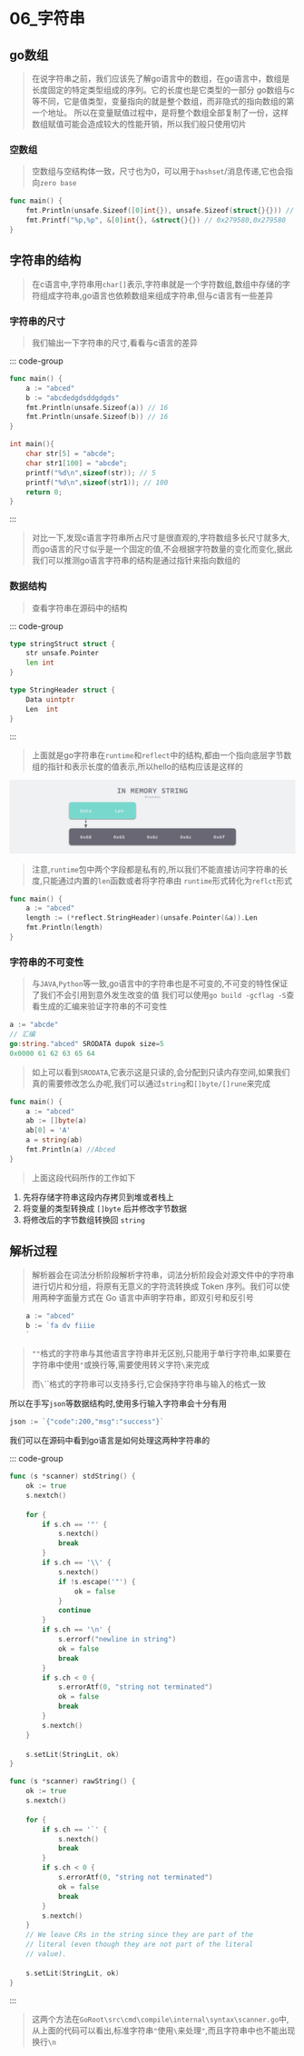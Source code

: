 # 06_字符串

## go数组

> 在说字符串之前，我们应该先了解go语言中的数组，在go语言中，数组是长度固定的特定类型组成的序列。它的长度也是它类型的一部分
> go数组与c等不同，它是值类型，变量指向的就是整个数组，而非隐式的指向数组的第一个地址。
> 所以在变量赋值过程中，是将整个数组全部复制了一份，这样数组赋值可能会造成较大的性能开销，所以我们般只使用切片

### 空数组

> 空数组与空结构体一致，尺寸也为0，可以用于`hashset`/消息传递,它也会指向`zero base`

```go
func main() {
    fmt.Println(unsafe.Sizeof([0]int{}), unsafe.Sizeof(struct{}{})) // 0 0
    fmt.Printf("%p,%p", &[0]int{}, &struct{}{}) // 0x279580,0x279580
}
```

## 字符串的结构

> 在c语言中,字符串用`char[]`表示,字符串就是一个字符数组,数组中存储的字符组成字符串,go语言也依赖数组来组成字符串,但与c语言有一些差异

### 字符串的尺寸

> 我们输出一下字符串的尺寸,看看与c语言的差异

::: code-group

```go
func main() {
    a := "abced"
    b := "abcdedgdsddgdgds"
    fmt.Println(unsafe.Sizeof(a)) // 16
    fmt.Println(unsafe.Sizeof(b)) // 16
}
```

```c
int main(){
    char str[5] = "abcde";
    char str1[100] = "abcde";
    printf("%d\n",sizeof(str)); // 5
    printf("%d\n",sizeof(str1)); // 100
    return 0;
}
```

:::

> 对比一下,发现c语言字符串所占尺寸是很直观的,字符数组多长尺寸就多大,而go语言的尺寸似乎是一个固定的值,不会根据字符数量的变化而变化,据此我们可以推测go语言字符串的结构是通过指针来指向数组的

### 数据结构

> 查看字符串在源码中的结构

::: code-group

```go [GOROOT/src/runtime/string.go]
type stringStruct struct {
    str unsafe.Pointer
    len int
}
```

```go [GOROOT/src/reflect/value.go]
type StringHeader struct {
    Data uintptr
    Len  int
}
```

:::

> 上面就是go字符串在`runtime`和`reflect`中的结构,都由一个指向底层字节数组的指针和表示长度的值表示,所以hello的结构应该是这样的

![数据结构](../../img/2019-12-31-15777265631608-in-memory-string.png)

> 注意,`runtime`包中两个字段都是私有的,所以我们不能直接访问字符串的长度,只能通过内置的`len`函数或者将字符串由
> `runtime`形式转化为`reflct`形式

```go
func main() {
    a := "abced"
    length := (*reflect.StringHeader)(unsafe.Pointer(&a)).Len
    fmt.Println(length)
}
```

### 字符串的不可变性

> 与`JAVA`,`Python`等一致,go语言中的字符串也是不可变的,不可变的特性保证了我们不会引用到意外发生改变的值
> 我们可以使用`go build -gcflag -S`查看生成的汇编来验证字符串的不可变性

```go
a := "abcde"
// 汇编
go:string."abced" SRODATA dupok size=5
0x0000 61 62 63 65 64      
```

> 如上可以看到`SRODATA`,它表示这是只读的,会分配到只读内存空间,如果我们真的需要修改怎么办呢,我们可以通过`string`和`[]byte/[]rune`来完成

```go
func main() {
    a := "abced"
    ab := []byte(a)
    ab[0] = 'A'
    a = string(ab)
    fmt.Println(a) //Abced
}
```

> 上面这段代码所作的工作如下

1. 先将存储字符串这段内存拷贝到堆或者栈上
2. 将变量的类型转换成 `[]byte` 后并修改字节数据
3. 将修改后的字节数组转换回 `string`

## 解析过程

> 解析器会在词法分析阶段解析字符串，词法分析阶段会对源文件中的字符串进行切片和分组，将原有无意义的字符流转换成 Token 序列。我们可以使用两种字面量方式在 Go 语言中声明字符串，即双引号和反引号

```go
    a := "abced"
    b := `fa dv fiiie
    `
```

> `""`格式的字符串与其他语言字符串并无区别,只能用于单行字符串,如果要在字符串中使用`"`或换行等,需要使用转义字符`\`来完成
>
> 而`\`\``格式的字符串可以支持多行,它会保持字符串与输入的格式一致

所以在手写`json`等数据结构时,使用多行输入字符串会十分有用

```go
json := `{"code":200,"msg":"success"}`
```

我们可以在源码中看到go语言是如何处理这两种字符串的

::: code-group

```go [stdString]
func (s *scanner) stdString() {
	ok := true
	s.nextch()

	for {
		if s.ch == '"' {
			s.nextch()
			break
		}
		if s.ch == '\\' {
			s.nextch()
			if !s.escape('"') {
				ok = false
			}
			continue
		}
		if s.ch == '\n' {
			s.errorf("newline in string")
			ok = false
			break
		}
		if s.ch < 0 {
			s.errorAtf(0, "string not terminated")
			ok = false
			break
		}
		s.nextch()
	}

	s.setLit(StringLit, ok)
}
```

```go [rawString]
func (s *scanner) rawString() {
	ok := true
	s.nextch()

	for {
		if s.ch == '`' {
			s.nextch()
			break
		}
		if s.ch < 0 {
			s.errorAtf(0, "string not terminated")
			ok = false
			break
		}
		s.nextch()
	}
	// We leave CRs in the string since they are part of the
	// literal (even though they are not part of the literal
	// value).

	s.setLit(StringLit, ok)
}
```

:::

> 这两个方法在`GoRoot\src\cmd\compile\internal\syntax\scanner.go`中,从上面的代码可以看出,标准字符串`"`使用`\`来处理`"`,而且字符串中也不能出现换行`\n`




